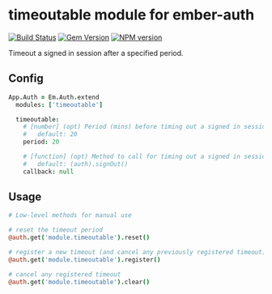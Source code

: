# timeoutable module for ember-auth

[![Build Status](https://secure.travis-ci.org/heartsentwined/ember-auth-module-timeoutable.png)](http://travis-ci.org/heartsentwined/ember-auth-module-timeoutable)
[![Gem Version](https://badge.fury.io/rb/ember-auth-module-timeoutable-source.png)](http://badge.fury.io/rb/ember-auth-module-timeoutable-source)
[![NPM version](https://badge.fury.io/js/ember-auth.png)](http://badge.fury.io/js/ember-auth-module-timeoutable)

Timeout a signed in session after a specified period.

## Config

```coffeescript
App.Auth = Em.Auth.extend
  modules: ['timeoutable']

  timeoutable:
    # [number] (opt) Period (mins) before timing out a signed in session;
    #   default: 20
    period: 20

    # [function] (opt) Method to call for timing out a signed in session;
    #   default: (auth).signOut()
    callback: null
```

## Usage

```coffeescript
# Low-level methods for manual use

# reset the timeout period
@auth.get('module.timeoutable').reset()

# register a new timeout (and cancel any previously registered timeout)
@auth.get('module.timeoutable').register()

# cancel any registered timeout
@auth.get('module.timeoutable').clear()
```
